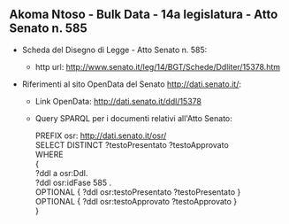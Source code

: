 ## Akoma Ntoso - Bulk Data - 14a legislatura - Atto Senato n. 585 ##

* Scheda del Disegno di Legge - Atto Senato n. 585:
	* http url: http://www.senato.it/leg/14/BGT/Schede/Ddliter/15378.htm

* Riferimenti al sito OpenData del Senato http://dati.senato.it/:
	* Link OpenData: http://dati.senato.it/ddl/15378
	* Query SPARQL per i documenti relativi all'Atto Senato:

        PREFIX osr: <http://dati.senato.it/osr/>  
		SELECT DISTINCT ?testoPresentato ?testoApprovato  
		WHERE  
		{  
		    ?ddl a osr:Ddl.  
		    ?ddl osr:idFase 585 .  
		    OPTIONAL { ?ddl osr:testoPresentato ?testoPresentato }  
		    OPTIONAL { ?ddl osr:testoApprovato ?testoApprovato }  
		}
		